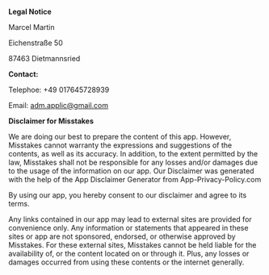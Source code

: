 **Legal Notice**
  
Marcel Martin

Eichenstraße 50

87463 Dietmannsried
  
**Contact:**

Telephoe: +49 017645728939

Email: adm.applic@gmail.com



**Disclaimer for Misstakes**

We are doing our best to prepare the content of this app. However, Misstakes cannot warranty the expressions and suggestions of the contents, as well as its accuracy. In addition, to the extent permitted by the law, Misstakes shall not be responsible for any losses and/or damages due to the usage of the information on our app. Our Disclaimer was generated with the help of the App Disclaimer Generator from App-Privacy-Policy.com

By using our app, you hereby consent to our disclaimer and agree to its terms.

Any links contained in our app may lead to external sites are provided for convenience only. Any information or statements that appeared in these sites or app are not sponsored, endorsed, or otherwise approved by Misstakes. For these external sites, Misstakes cannot be held liable for the availability of, or the content located on or through it. Plus, any losses or damages occurred from using these contents or the internet generally.
